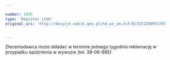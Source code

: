 ```yaml
---

number: 1976
type: 'Register item'
original_uri: 'http://decyzje.uokik.gov.pl/nd_wz_um.nsf/0/337220095175EFC1C125775900488C5C?OpenDocument'


---
```


Zleceniodawca może składać w terminie jednego tygodnia reklamację w przypadku opóźnienia w wywozie (tel. 38-06-685)
